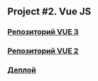 ## Project #2. Vue JS

### [Репозиторий VUE 3](https://github.com/KipeTBest/JS-Course-Project-2-Petrovskiy-VueJS_3)

### [Репозиторий VUE 2](https://github.com/KipeTBest/JS-Course-Project-2-Petrovskiy)

### [Деплой]()
